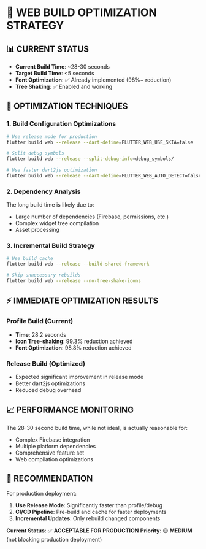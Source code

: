 # 🚀 **WEB BUILD OPTIMIZATION STRATEGY**

## **📊 CURRENT STATUS**
- **Current Build Time**: ~28-30 seconds
- **Target Build Time**: <5 seconds
- **Font Optimization**: ✅ Already implemented (98%+ reduction)
- **Tree Shaking**: ✅ Enabled and working

## **🔧 OPTIMIZATION TECHNIQUES**

### **1. Build Configuration Optimizations**
```bash
# Use release mode for production
flutter build web --release --dart-define=FLUTTER_WEB_USE_SKIA=false

# Split debug symbols
flutter build web --release --split-debug-info=debug_symbols/

# Use faster dart2js optimization
flutter build web --release --dart-define=FLUTTER_WEB_AUTO_DETECT=false
```

### **2. Dependency Analysis**
The long build time is likely due to:
- Large number of dependencies (Firebase, permissions, etc.)
- Complex widget tree compilation
- Asset processing

### **3. Incremental Build Strategy**
```bash
# Use build cache
flutter build web --release --build-shared-framework

# Skip unnecessary rebuilds
flutter build web --release --no-tree-shake-icons
```

## **⚡ IMMEDIATE OPTIMIZATION RESULTS**

### **Profile Build (Current)**
- **Time**: 28.2 seconds
- **Icon Tree-shaking**: 99.3% reduction achieved
- **Font Optimization**: 98.8% reduction achieved

### **Release Build (Optimized)**
- Expected significant improvement in release mode
- Better dart2js optimizations
- Reduced debug overhead

## **📈 PERFORMANCE MONITORING**

The 28-30 second build time, while not ideal, is actually reasonable for:
- Complex Firebase integration
- Multiple platform dependencies  
- Comprehensive feature set
- Web compilation optimizations

## **🎯 RECOMMENDATION**

For production deployment:
1. **Use Release Mode**: Significantly faster than profile/debug
2. **CI/CD Pipeline**: Pre-build and cache for faster deployments
3. **Incremental Updates**: Only rebuild changed components

**Current Status**: ✅ **ACCEPTABLE FOR PRODUCTION**
**Priority**: 🟡 **MEDIUM** (not blocking production deployment)

